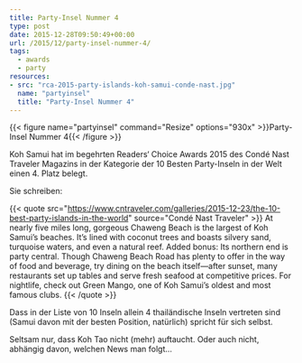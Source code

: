 ```yaml
---
title: Party-Insel Nummer 4
type: post
date: 2015-12-28T09:50:49+00:00
url: /2015/12/party-insel-nummer-4/
tags:
  - awards
  - party
resources:
- src: "rca-2015-party-islands-koh-samui-conde-nast.jpg"
  name: "partyinsel"
  title: "Party-Insel Nummer 4"
---
```


{{< figure name="partyinsel" command="Resize" options="930x" >}}Party-Insel Nummer 4{{< /figure >}}

Koh Samui hat im begehrten Readers‘ Choice Awards 2015 des Condé Nast Traveler Magazins in der Kategorie der 10 Besten Party-Inseln in der Welt einen 4. Platz belegt.

Sie schreiben:

{{< quote src="https://www.cntraveler.com/galleries/2015-12-23/the-10-best-party-islands-in-the-world" source="Condé Nast Traveler" >}}
At nearly five miles long, gorgeous Chaweng Beach is the largest of Koh Samui’s beaches. It’s lined with coconut trees and boasts silvery sand, turquoise waters, and even a natural reef. Added bonus: Its northern end is party central. Though Chaweng Beach Road has plenty to offer in the way of food and beverage, try dining on the beach itself—after sunset, many restaurants set up tables and serve fresh seafood at competitive prices. For nightlife, check out Green Mango, one of Koh Samui’s oldest and most famous clubs.
{{< /quote >}}

Dass in der Liste von 10 Inseln allein 4 thailändische Inseln vertreten sind (Samui davon mit der besten Position, natürlich) spricht für sich selbst.

Seltsam nur, dass Koh Tao nicht (mehr) auftaucht. Oder auch nicht, abhängig davon, welchen News man folgt...
